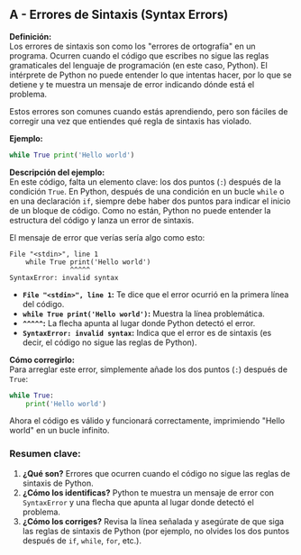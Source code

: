 ## A - Errores de Sintaxis (Syntax Errors)

**Definición:**  
Los errores de sintaxis son como los "errores de ortografía" en un programa. Ocurren cuando el código que escribes no sigue las reglas gramaticales del lenguaje de programación (en este caso, Python). El intérprete de Python no puede entender lo que intentas hacer, por lo que se detiene y te muestra un mensaje de error indicando dónde está el problema.

Estos errores son comunes cuando estás aprendiendo, pero son fáciles de corregir una vez que entiendes qué regla de sintaxis has violado.

**Ejemplo:**

```python
while True print('Hello world')
```

**Descripción del ejemplo:**  
En este código, falta un elemento clave: los dos puntos (`:`) después de la condición `True`. En Python, después de una condición en un bucle `while` o en una declaración `if`, siempre debe haber dos puntos para indicar el inicio de un bloque de código. Como no están, Python no puede entender la estructura del código y lanza un error de sintaxis.

El mensaje de error que verías sería algo como esto:

```
File "<stdin>", line 1
    while True print('Hello world')
               ^^^^^
SyntaxError: invalid syntax
```

- **`File "<stdin>", line 1`:** Te dice que el error ocurrió en la primera línea del código.
- **`while True print('Hello world')`:** Muestra la línea problemática.
- **`^^^^^`:** La flecha apunta al lugar donde Python detectó el error.
- **`SyntaxError: invalid syntax`:** Indica que el error es de sintaxis (es decir, el código no sigue las reglas de Python).

**Cómo corregirlo:**  
Para arreglar este error, simplemente añade los dos puntos (`:`) después de `True`:

```python
while True:
    print('Hello world')
```

Ahora el código es válido y funcionará correctamente, imprimiendo "Hello world" en un bucle infinito.

### Resumen clave:

1.  **¿Qué son?** Errores que ocurren cuando el código no sigue las reglas de sintaxis de Python.
2.  **¿Cómo los identificas?** Python te muestra un mensaje de error con `SyntaxError` y una flecha que apunta al lugar donde detectó el problema.
3.  **¿Cómo los corriges?** Revisa la línea señalada y asegúrate de que siga las reglas de sintaxis de Python (por ejemplo, no olvides los dos puntos después de `if`, `while`, `for`, etc.).
